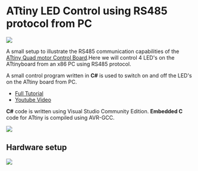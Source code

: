 
# ATtiny LED Control using RS485 protocol from PC

<img src = "http://xanthium.in/sites/default/files/site-images/attiny-led-control-using-rs485-protocol/attiny-2313a-pc-rs485-communication.png"/>

A small setup to illustrate the RS485 communication capabilities of the <a href ="http://www.xanthium.in/buy-atmel-avr-attiny2313-quad-motor-control-development-board-serial-rs485-interface">ATtiny Quad motor Control Board</a>.Here we will control 4 LED's on the ATtinyboard from an x86 PC using RS485 protocol.

A small control program written in **C#** is used to switch on and off the LED's on the ATtiny board from PC.

- <a href = "http://xanthium.in/cross-platform-attiny-2313a-rs485-communication-with-pc-led-control-csharp-dot-net">Full Tutorial</a> 
- <a href = "https://www.youtube.com/watch?v=2RLZuG9s7t8">Youtube Video</a>

**C#** code is written using Visual Studio Community Edition.
**Embedded C** code for ATtiny is compiled using AVR-GCC.

<img src = "http://xanthium.in/sites/default/files/site-images/attiny-led-control-using-rs485-protocol/csharp-rs485-com-software.png"/>

## Hardware setup

<img src = "http://xanthium.in/sites/default/files/site-images/attiny-led-control-using-rs485-protocol/csharp-dot-net-rs485-communication.jpg"/>




